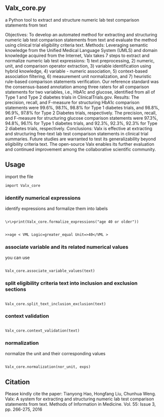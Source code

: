 ## Valx_core.py
a Python tool to extract and structure numeric lab test comparison statements from text

Objectives: To develop an automated method for extracting and structuring numeric lab test comparison statements from text and evaluate the method using clinical trial eligibility criteria text. 
Methods: Leveraging semantic knowledge from the Unified Medical Language System (UMLS) and domain knowledge acquired from the Internet, Valx takes 7 steps to extract and normalize numeric lab test expressions: 1) text preprocessing, 2) numeric, unit, and comparison operator extraction, 3) variable identification using hybrid knowledge, 4) variable - numeric association, 5) context-based association filtering, 6) measurement unit normalization, and 7) heuristic rule-based comparison statements verification. Our reference standard was the consensus-based annotation among three raters for all comparison statements for two variables, i.e., HbA1c and glucose, identified from all of Type 1 and Type 2 diabetes trials in ClinicalTrials.gov. 
Results: The precision, recall, and F-measure for structuring HbA1c comparison statements were 99.6%, 98.1%, 98.8% for Type 1 diabetes trials, and 98.8%, 96.9%, 97.8% for Type 2 Diabetes trials, respectively. The precision, recall, and F-measure for structuring glucose comparison statements were 97.3%, 94.8%, 96.1% for Type 1 diabetes trials, and 92.3%, 92.3%, 92.3% for Type 2 diabetes trials, respectively.
Conclusions: Valx is effective at extracting and structuring free-text lab test comparison statements in clinical trial summaries. Future studies are warranted to test its generalizability beyond eligibility criteria text. The open-source Valx enables its further evaluation and continued improvement among the collaborative scientific community.


##  Usage

import the file

`import Valx_core`

### identify numerical expressions

identify expressions and formalize them into labels

<code>
\>\>print(Valx_core.formalize_expressions("age 40 or older"))

\>\>age < VML Logic=greater_equal Unit=\>40</VML \>
</code>

### associate variable and its related numerical values

you can use

<code>
Valx_core.associate_variable_values(text)
</code>

### split eligibility criteria text into inclusion and exclusion sections

<code>
Valx_core.split_text_inclusion_exclusion(text)
</code>

### context validation

<code>
Valx_core.context_validation(text)
</code>

### normalization

normalize the unit and their corresponding values

<code>
Valx_core.normalization(nor_unit, exps)
</code>

## Citation
Please kindly cite the paper: Tianyong Hao, Hongfang Liu, Chunhua Weng. Valx: A system for extracting and structuring numeric lab test comparison statements from text. Methods of Information in Medicine. Vol. 55: Issue 3, pp. 266-275, 2016
